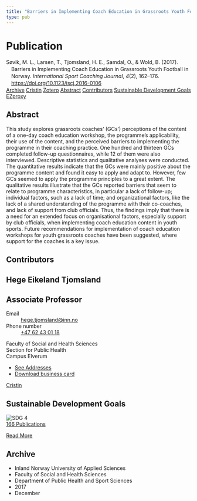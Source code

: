 ```yaml
---
title: "Barriers in Implementing Coach Education in Grassroots Youth Football in Norway"
type: pub
---
```

<h1>Publication</h1>
<article id="csl-bib-container-I3GBWRN2" class="csl-bib-container">
  <div class="csl-bib-body" style="line-height: 1.35; padding-left: 1em; text-indent:-1em;">
  <div class="csl-entry">S&#xF8;vik, M. L., Larsen, T., Tjomsland, H. E., Samdal, O., &amp; Wold, B. (2017). Barriers in Implementing Coach Education in Grassroots Youth Football in Norway. <i>International Sport Coaching Journal</i>, <i>4</i>(2), 162&#x2013;176. <a href="https://doi.org/10.1123/iscj.2016-0106">https://doi.org/10.1123/iscj.2016-0106</a></div>
</div>
  <div class="csl-bib-buttons">
    <a href="#taxonomy-article-I3GBWRN2" class="csl-bib-button">Archive</a>
    <a href="https://app.cristin.no/results/show.jsf?id=1530963" alt="Cristin URL" class="csl-bib-button">Cristin</a>
    <a href="http://zotero.org/groups/5022929/items/I3GBWRN2" alt="Zotero URL" class="csl-bib-button">Zotero</a>
    <a href="#abstract-article-I3GBWRN2" class="csl-bib-button">Abstract</a>
    <a href="#contributors-article-I3GBWRN2" class="csl-bib-button">Contributors</a>
    <a href="#sdg-article-I3GBWRN2" class="csl-bib-button">Sustainable Development Goals</a>
    <a href="http://ezproxy.inn.no/login?url=https://doi.org/10.1123/iscj.2016-0106" class="csl-bib-button">EZproxy</a>
  </div>
  <div id="csl-bib-meta-container-I3GBWRN2"></div>
</article>
<div id="csl-bib-meta-I3GBWRN2" class="csl-bib-meta">
  <article id="abstract-article-I3GBWRN2" class="abstract-article">
    <h1>Abstract</h1>
    This study explores grassroots coaches’ (GCs’) perceptions of the content of a one-day coach education workshop, 
the programme’s applicability, their use of the content, and the perceived barriers to implementing the 
programme in their coaching practice. One hundred and thirteen GCs completed follow-up questionnaires, 
while 12 of them were also interviewed. Descriptive statistics and qualitative analyses were conducted. The 
quantitative results indicate that the GCs were mainly positive about the programme content and found it easy 
to apply and adapt to. However, few GCs seemed to apply the programme principles to a great extent. The 
qualitative results illustrate that the GCs reported barriers that seem to relate to programme characteristics, in 
particular a lack of follow-up; individual factors, such as a lack of time; and organizational factors, like the 
lack of a shared understanding of the programme with their co-coaches, and lack of support from club officials. 
Thus, the findings imply that there is a need for an extended focus on organisational factors, especially support 
by club officials, when implementing coach education content in youth sports. Future recommendations 
for implementation of coach education workshops for youth grassroots coaches have been suggested, where 
support for the coaches is a key issue.
  </article>
  <article id="contributors-article-I3GBWRN2" class="contributors-article">
    <h1>Contributors</h1>
    <div class="personas">
<div class="vrtx-hinn-person-card">
<div class="photo">
<i class="lar la-user-circle missing-person"></i>
</div>
<div class="info">
<hgroup><h1>Hege Eikeland Tjomsland</h1>
<h2>Associate Professor</h2>
</hgroup><dl>
<dt>Email</dt>
<dd>
<a href="mailto:hege.tjomsland@inn.no">hege.tjomsland@inn.no</a>
</dd>
<dt>Phone number</dt>
<dd><a href="tel:+4762430118">
+47 62 43 01 18
</a></dd>
</dl>
<p>
Faculty of Social and Health Sciences<br>
Section for Public Health<br>
Campus Elverum
</p>
<ul class="vrtx-hinn-links">
<li><a href="https://www.inn.no/english/find-an-employee/hege-tjomsland.html#vrtx-hinn-addresses">See Addresses</a></li>
<li><a href="https://www.inn.no/english/find-an-employee/hege-tjomsland.html?vrtx=vcf">Download business card</a></li>
</ul>
</div>
</div>
<a href="https://app.cristin.no/persons/show.jsf?id=47214" alt="Cristin URL" class="personas-cristin">Cristin</a>
</div>
  </article>
  <article id="sdg-article-I3GBWRN2" class="sdg-article">
    <h1>Sustainable Development Goals</h1>
    <div class="sdg-container"><div id="sdg4" class="sdg">
<img src="{{< params subfolder >}}images/sdg/sdg04_en.png" class="image" alt="SDG 4">
<div class="sdg-overlay">
<a href="{{< params subfolder >}}en/archive/?sdg=4#archive" class="sdg-publication-count"><span>166</span> Publications</a>
<p><a href="https://sdgs.un.org/goals/goal4" class="sdg-read-more">Read More</a></p>
</div>
</div></div>
  </article>
  <article id="taxonomy-article-I3GBWRN2" class="taxonomy-article">
    <h1>Archive</h1>
    <ul>
      <li>Inland Norway University of Applied Sciences</li>
      <li>Faculty of Social and Health Sciences</li>
      <li>Department of Public Health and Sport Sciences</li>
      <li>2017</li>
      <li>December</li>
    </ul>
  </article>
</div>
